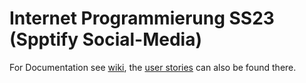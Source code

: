 # Internet Programmierung SS23 (Spptify Social-Media)

For Documentation see [wiki](https://github.com/HfT-Projektteam/ip2/wiki), the [user stories](https://github.com/HfT-Projektteam/ip2/wiki#user-stories) can also be found there.
